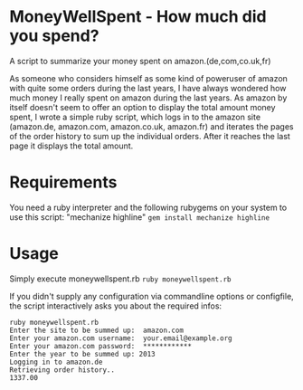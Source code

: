 MoneyWellSpent - How much did you spend?
==============
A script to summarize your money spent on amazon.(de,com,co.uk,fr)

As someone who considers himself as some kind of poweruser of amazon with quite some orders during the last years, I have always wondered how much money I really spent on amazon during the last years.
As amazon by itself doesn't seem to offer an option to display the total amount money spent, I wrote a simple ruby script, which logs in to the amazon site (amazon.de, amazon.com, amazon.co.uk, amazon.fr) and iterates the pages of the order history to sum up the individual orders. After it reaches the last page it displays the total amount.

Requirements
==============
You need a ruby interpreter and the following rubygems on your system to use this script: "mechanize highline"
```gem install mechanize highline```

Usage
==============
Simply execute moneywellspent.rb
```ruby moneywellspent.rb```

If you didn't supply any configuration via commandline options or configfile, the script interactively asks you about the required infos:

```
ruby moneywellspent.rb 
Enter the site to be summed up:  amazon.com
Enter your amazon.com username:  your.email@example.org
Enter your amazon.com password:  ************
Enter the year to be summed up: 2013
Logging in to amazon.de
Retrieving order history..
1337.00
```
